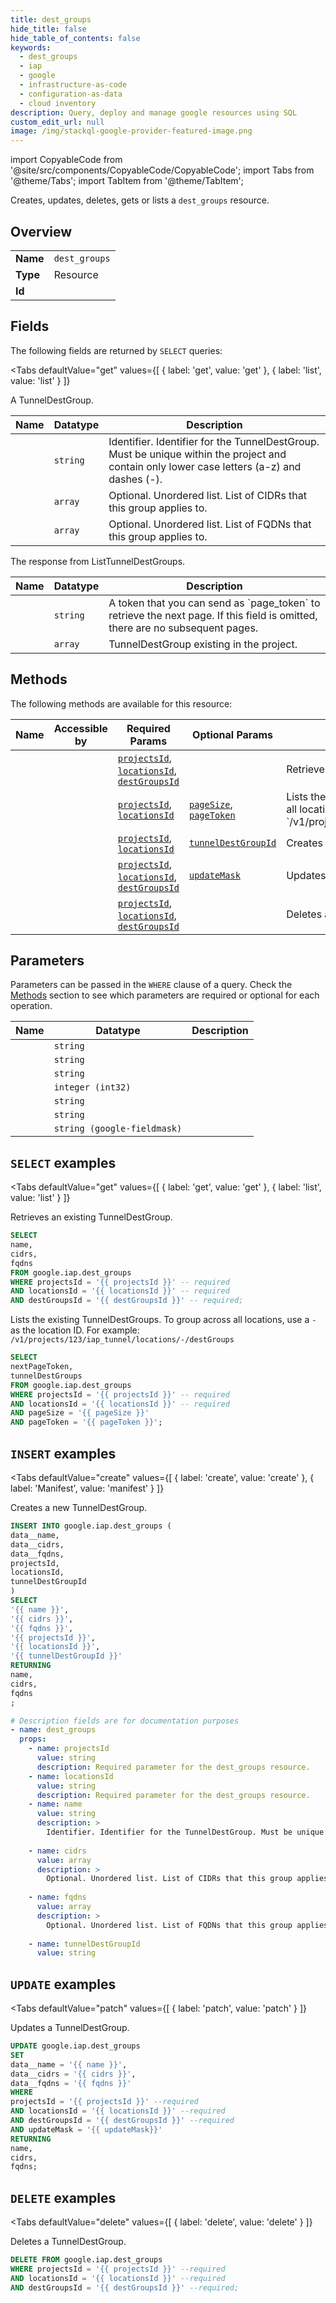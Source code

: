 ```yaml
--- 
title: dest_groups
hide_title: false
hide_table_of_contents: false
keywords:
  - dest_groups
  - iap
  - google
  - infrastructure-as-code
  - configuration-as-data
  - cloud inventory
description: Query, deploy and manage google resources using SQL
custom_edit_url: null
image: /img/stackql-google-provider-featured-image.png
---
```


import CopyableCode from '@site/src/components/CopyableCode/CopyableCode';
import Tabs from '@theme/Tabs';
import TabItem from '@theme/TabItem';

Creates, updates, deletes, gets or lists a <code>dest_groups</code> resource.

## Overview
<table><tbody>
<tr><td><b>Name</b></td><td><code>dest_groups</code></td></tr>
<tr><td><b>Type</b></td><td>Resource</td></tr>
<tr><td><b>Id</b></td><td><CopyableCode code="google.iap.dest_groups" /></td></tr>
</tbody></table>

## Fields

The following fields are returned by `SELECT` queries:

<Tabs
    defaultValue="get"
    values={[
        { label: 'get', value: 'get' },
        { label: 'list', value: 'list' }
    ]}
>
<TabItem value="get">

A TunnelDestGroup.

<table>
<thead>
    <tr>
    <th>Name</th>
    <th>Datatype</th>
    <th>Description</th>
    </tr>
</thead>
<tbody>
<tr>
    <td><CopyableCode code="name" /></td>
    <td><code>string</code></td>
    <td>Identifier. Identifier for the TunnelDestGroup. Must be unique within the project and contain only lower case letters (a-z) and dashes (-).</td>
</tr>
<tr>
    <td><CopyableCode code="cidrs" /></td>
    <td><code>array</code></td>
    <td>Optional. Unordered list. List of CIDRs that this group applies to.</td>
</tr>
<tr>
    <td><CopyableCode code="fqdns" /></td>
    <td><code>array</code></td>
    <td>Optional. Unordered list. List of FQDNs that this group applies to.</td>
</tr>
</tbody>
</table>
</TabItem>
<TabItem value="list">

The response from ListTunnelDestGroups.

<table>
<thead>
    <tr>
    <th>Name</th>
    <th>Datatype</th>
    <th>Description</th>
    </tr>
</thead>
<tbody>
<tr>
    <td><CopyableCode code="nextPageToken" /></td>
    <td><code>string</code></td>
    <td>A token that you can send as `page_token` to retrieve the next page. If this field is omitted, there are no subsequent pages.</td>
</tr>
<tr>
    <td><CopyableCode code="tunnelDestGroups" /></td>
    <td><code>array</code></td>
    <td>TunnelDestGroup existing in the project.</td>
</tr>
</tbody>
</table>
</TabItem>
</Tabs>

## Methods

The following methods are available for this resource:

<table>
<thead>
    <tr>
    <th>Name</th>
    <th>Accessible by</th>
    <th>Required Params</th>
    <th>Optional Params</th>
    <th>Description</th>
    </tr>
</thead>
<tbody>
<tr>
    <td><a href="#get"><CopyableCode code="get" /></a></td>
    <td><CopyableCode code="select" /></td>
    <td><a href="#parameter-projectsId"><code>projectsId</code></a>, <a href="#parameter-locationsId"><code>locationsId</code></a>, <a href="#parameter-destGroupsId"><code>destGroupsId</code></a></td>
    <td></td>
    <td>Retrieves an existing TunnelDestGroup.</td>
</tr>
<tr>
    <td><a href="#list"><CopyableCode code="list" /></a></td>
    <td><CopyableCode code="select" /></td>
    <td><a href="#parameter-projectsId"><code>projectsId</code></a>, <a href="#parameter-locationsId"><code>locationsId</code></a></td>
    <td><a href="#parameter-pageSize"><code>pageSize</code></a>, <a href="#parameter-pageToken"><code>pageToken</code></a></td>
    <td>Lists the existing TunnelDestGroups. To group across all locations, use a `-` as the location ID. For example: `/v1/projects/123/iap_tunnel/locations/-/destGroups`</td>
</tr>
<tr>
    <td><a href="#create"><CopyableCode code="create" /></a></td>
    <td><CopyableCode code="insert" /></td>
    <td><a href="#parameter-projectsId"><code>projectsId</code></a>, <a href="#parameter-locationsId"><code>locationsId</code></a></td>
    <td><a href="#parameter-tunnelDestGroupId"><code>tunnelDestGroupId</code></a></td>
    <td>Creates a new TunnelDestGroup.</td>
</tr>
<tr>
    <td><a href="#patch"><CopyableCode code="patch" /></a></td>
    <td><CopyableCode code="update" /></td>
    <td><a href="#parameter-projectsId"><code>projectsId</code></a>, <a href="#parameter-locationsId"><code>locationsId</code></a>, <a href="#parameter-destGroupsId"><code>destGroupsId</code></a></td>
    <td><a href="#parameter-updateMask"><code>updateMask</code></a></td>
    <td>Updates a TunnelDestGroup.</td>
</tr>
<tr>
    <td><a href="#delete"><CopyableCode code="delete" /></a></td>
    <td><CopyableCode code="delete" /></td>
    <td><a href="#parameter-projectsId"><code>projectsId</code></a>, <a href="#parameter-locationsId"><code>locationsId</code></a>, <a href="#parameter-destGroupsId"><code>destGroupsId</code></a></td>
    <td></td>
    <td>Deletes a TunnelDestGroup.</td>
</tr>
</tbody>
</table>

## Parameters

Parameters can be passed in the `WHERE` clause of a query. Check the [Methods](#methods) section to see which parameters are required or optional for each operation.

<table>
<thead>
    <tr>
    <th>Name</th>
    <th>Datatype</th>
    <th>Description</th>
    </tr>
</thead>
<tbody>
<tr id="parameter-destGroupsId">
    <td><CopyableCode code="destGroupsId" /></td>
    <td><code>string</code></td>
    <td></td>
</tr>
<tr id="parameter-locationsId">
    <td><CopyableCode code="locationsId" /></td>
    <td><code>string</code></td>
    <td></td>
</tr>
<tr id="parameter-projectsId">
    <td><CopyableCode code="projectsId" /></td>
    <td><code>string</code></td>
    <td></td>
</tr>
<tr id="parameter-pageSize">
    <td><CopyableCode code="pageSize" /></td>
    <td><code>integer (int32)</code></td>
    <td></td>
</tr>
<tr id="parameter-pageToken">
    <td><CopyableCode code="pageToken" /></td>
    <td><code>string</code></td>
    <td></td>
</tr>
<tr id="parameter-tunnelDestGroupId">
    <td><CopyableCode code="tunnelDestGroupId" /></td>
    <td><code>string</code></td>
    <td></td>
</tr>
<tr id="parameter-updateMask">
    <td><CopyableCode code="updateMask" /></td>
    <td><code>string (google-fieldmask)</code></td>
    <td></td>
</tr>
</tbody>
</table>

## `SELECT` examples

<Tabs
    defaultValue="get"
    values={[
        { label: 'get', value: 'get' },
        { label: 'list', value: 'list' }
    ]}
>
<TabItem value="get">

Retrieves an existing TunnelDestGroup.

```sql
SELECT
name,
cidrs,
fqdns
FROM google.iap.dest_groups
WHERE projectsId = '{{ projectsId }}' -- required
AND locationsId = '{{ locationsId }}' -- required
AND destGroupsId = '{{ destGroupsId }}' -- required;
```
</TabItem>
<TabItem value="list">

Lists the existing TunnelDestGroups. To group across all locations, use a `-` as the location ID. For example: `/v1/projects/123/iap_tunnel/locations/-/destGroups`

```sql
SELECT
nextPageToken,
tunnelDestGroups
FROM google.iap.dest_groups
WHERE projectsId = '{{ projectsId }}' -- required
AND locationsId = '{{ locationsId }}' -- required
AND pageSize = '{{ pageSize }}'
AND pageToken = '{{ pageToken }}';
```
</TabItem>
</Tabs>


## `INSERT` examples

<Tabs
    defaultValue="create"
    values={[
        { label: 'create', value: 'create' },
        { label: 'Manifest', value: 'manifest' }
    ]}
>
<TabItem value="create">

Creates a new TunnelDestGroup.

```sql
INSERT INTO google.iap.dest_groups (
data__name,
data__cidrs,
data__fqdns,
projectsId,
locationsId,
tunnelDestGroupId
)
SELECT 
'{{ name }}',
'{{ cidrs }}',
'{{ fqdns }}',
'{{ projectsId }}',
'{{ locationsId }}',
'{{ tunnelDestGroupId }}'
RETURNING
name,
cidrs,
fqdns
;
```
</TabItem>
<TabItem value="manifest">

```yaml
# Description fields are for documentation purposes
- name: dest_groups
  props:
    - name: projectsId
      value: string
      description: Required parameter for the dest_groups resource.
    - name: locationsId
      value: string
      description: Required parameter for the dest_groups resource.
    - name: name
      value: string
      description: >
        Identifier. Identifier for the TunnelDestGroup. Must be unique within the project and contain only lower case letters (a-z) and dashes (-).
        
    - name: cidrs
      value: array
      description: >
        Optional. Unordered list. List of CIDRs that this group applies to.
        
    - name: fqdns
      value: array
      description: >
        Optional. Unordered list. List of FQDNs that this group applies to.
        
    - name: tunnelDestGroupId
      value: string
```
</TabItem>
</Tabs>


## `UPDATE` examples

<Tabs
    defaultValue="patch"
    values={[
        { label: 'patch', value: 'patch' }
    ]}
>
<TabItem value="patch">

Updates a TunnelDestGroup.

```sql
UPDATE google.iap.dest_groups
SET 
data__name = '{{ name }}',
data__cidrs = '{{ cidrs }}',
data__fqdns = '{{ fqdns }}'
WHERE 
projectsId = '{{ projectsId }}' --required
AND locationsId = '{{ locationsId }}' --required
AND destGroupsId = '{{ destGroupsId }}' --required
AND updateMask = '{{ updateMask}}'
RETURNING
name,
cidrs,
fqdns;
```
</TabItem>
</Tabs>


## `DELETE` examples

<Tabs
    defaultValue="delete"
    values={[
        { label: 'delete', value: 'delete' }
    ]}
>
<TabItem value="delete">

Deletes a TunnelDestGroup.

```sql
DELETE FROM google.iap.dest_groups
WHERE projectsId = '{{ projectsId }}' --required
AND locationsId = '{{ locationsId }}' --required
AND destGroupsId = '{{ destGroupsId }}' --required;
```
</TabItem>
</Tabs>
